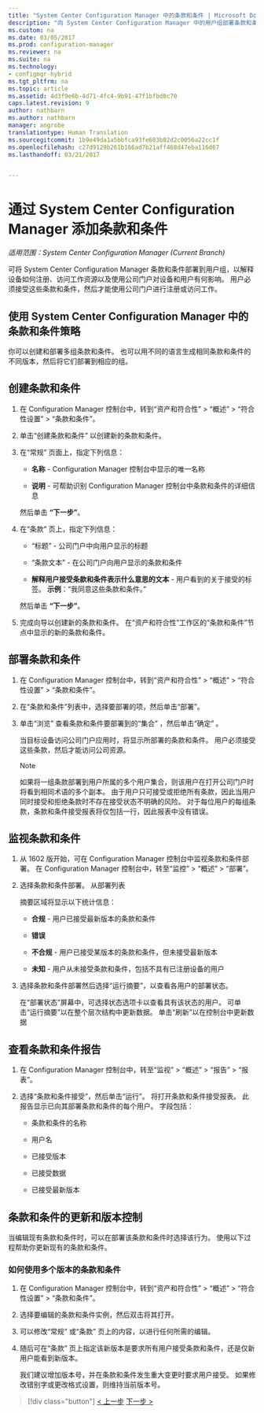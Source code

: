 ```yaml
---
title: "System Center Configuration Manager 中的条款和条件 | Microsoft Docs"
description: "向 System Center Configuration Manager 中的用户组部署条款和条件。"
ms.custom: na
ms.date: 03/05/2017
ms.prod: configuration-manager
ms.reviewer: na
ms.suite: na
ms.technology:
- configmgr-hybrid
ms.tgt_pltfrm: na
ms.topic: article
ms.assetid: 4d3f9e6b-4d71-4fc4-9b91-47f1bfbd8c70
caps.latest.revision: 9
author: nathbarn
ms.author: nathbarn
manager: angrobe
translationtype: Human Translation
ms.sourcegitcommit: 1b9e49da1a5bbfca93fe683b82d2c0056a22cc1f
ms.openlocfilehash: c27d9129b261b166ad7b21aff468d47eba116d67
ms.lasthandoff: 03/21/2017


---
```

# <a name="add-terms-and-conditions-with-system-center-configuration-manager"></a>通过 System Center Configuration Manager 添加条款和条件

*适用范围：System Center Configuration Manager (Current Branch)*

可将 System Center Configuration Manager 条款和条件部署到用户组，以解释设备如何注册、访问工作资源以及使用公司门户对设备和用户有何影响。 用户必须接受这些条款和条件，然后才能使用公司门户进行注册或访问工作。  

 ## <a name="working-with-terms-and-conditions-policies-in-system-center-configuration-manager"></a>使用 System Center Configuration Manager 中的条款和条件策略  
 你可以创建和部署多组条款和条件。 也可以用不同的语言生成相同条款和条件的不同版本，然后将它们部署到相应的组。  

## <a name="to-create-a-terms-and-conditions"></a>创建条款和条件  

1.  在 Configuration Manager 控制台中，转到“资产和符合性” > “概述” > “符合性设置” > “条款和条件”。  

2.  单击“创建条款和条件”  以创建新的条款和条件。  

3.  在“常规”  页面上，指定下列信息：  

    -   **名称** - Configuration Manager 控制台中显示的唯一名称  

    -   **说明** - 可帮助识别 Configuration Manager 控制台中条款和条件的详细信息  

     然后单击 **“下一步”**。  

4.  在“条款”  页上，指定下列信息：  

    -   “标题” - 公司门户中向用户显示的标题  

    -   “条款文本” - 在公司门户向用户显示的条款和条件  

    -   **解释用户接受条款和条件表示什么意思的文本** - 用户看到的关于接受的标签。 **示例**：“我同意这些条款和条件。”  

     然后单击 **“下一步”**。  

5.  完成向导以创建新的条款和条件。 在“资产和符合性”工作区的“条款和条件”节点中显示的新的条款和条件。  

## <a name="to-deploy-a-terms-and-conditions"></a>部署条款和条件  

1.  在 Configuration Manager 控制台中，转到“资产和符合性” > “概述” > “符合性设置” > “条款和条件”。  

2.  在“条款和条件”列表中，选择要部署的项，然后单击“部署”。  

3.  单击“浏览” 查看条款和条件要部署到的“集合”  ，然后单击“确定” 。  

     当目标设备访问公司门户应用时，将显示所部署的条款和条件。 用户必须接受这些条款，然后才能访问公司资源。  

    > [!NOTE]  
    >  如果将一组条款部署到用户所属的多个用户集合，则该用户在打开公司门户时将看到相同术语的多个副本。 由于用户只可接受或拒绝所有条款，因此当用户同时接受和拒绝条款时不存在接受状态不明确的风险。 对于每位用户的每组条款，条款和条件接受报表将仅包括一行，因此报表中没有错误。  

## <a name="to-monitor-terms-and-conditions"></a>监视条款和条件  

1.  从 1602 版开始，可在 Configuration Manager 控制台中监视条款和条件部署。 在 Configuration Manager 控制台中，转至“监控” > “概述” > “部署”。  

2.  选择条款和条件部署。 从部署列表  

     摘要区域将显示以下统计信息：  

    -   **合规** - 用户已接受最新版本的条款和条件  

    -   **错误**  

    -   **不合规** - 用户已接受某版本的条款和条件，但未接受最新版本  

    -   **未知** - 用户从未接受条款和条件，包括不具有已注册设备的用户  

3.  选择条款和条件部署然后选择“运行摘要”，以查看各用户的部署状态。  

     在“部署状态”屏幕中，可选择状态选项卡以查看具有该状态的用户。 可单击“运行摘要”以在整个层次结构中更新数据。 单击“刷新”以在控制台中更新数据  

## <a name="to-view--a-terms-and-conditions-report"></a>查看条款和条件报告  

1.  在 Configuration Manager 控制台中，转至“监视” > “概述” > “报告” > “报表”。  

2.  选择“条款和条件接受”，然后单击“运行”。 将打开条款和条件接受报表。 此报告显示已向其部署条款和条件的每个用户。 字段包括：  

    -   条款和条件的名称  

    -   用户名  

    -   已接受版本  

    -   已接受数据  

    -   已接受最新版本  

## <a name="updates-and-version-control-for-terms-and-conditions"></a>条款和条件的更新和版本控制  
 当编辑现有条款和条件时，可以在部署该条款和条件时选择该行为。 使用以下过程帮助你更新现有的条款和条件。  

### <a name="how-to-work-with-multiple-versions-of-terms-and-conditions"></a>如何使用多个版本的条款和条件  

1.  在 Configuration Manager 控制台中，转到“资产和符合性” > “概述” > “符合性设置” > “条款和条件”。  

2.  选择要编辑的条款和条件实例，然后双击将其打开。  

3.  可以修改“常规”  或“条款”  页上的内容，以进行任何所需的编辑。  

4.  随后可在“条款”  页上指定该新版本是要求所有用户接受条款和条件，还是仅新用户能看到新版本。  

     我们建议增加版本号，并在条款和条件发生重大变更时要求用户接受。 如果修改错别字或更改格式设置，则维持当前版本号。

> [!div class="button"]
[< 上一步](configure-intune-subscription.md)  [下一步 >](create-service-connection-point.md)


